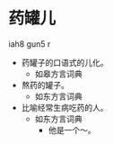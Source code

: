 



# 药罐儿
iah8 gun5 r
+ 药罐子的口语式的儿化。
  * 如皋方言词典
+ 熬药的罐子。
  * 如东方言词典
+ 比喻经常生病吃药的人。
  * 如东方言词典
    - 他是一个～。
